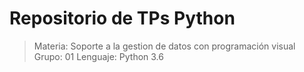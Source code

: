 Repositorio de TPs Python
=============================

> Materia: Soporte a la gestion de datos con programación visual
> Grupo: 01
> Lenguaje: Python 3.6

